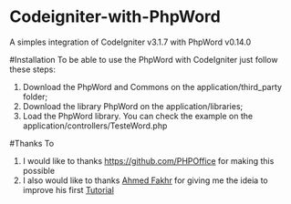 # Codeigniter-with-PhpWord
A simples integration of CodeIgniter v3.1.7 with PhpWord v0.14.0

#Installation
To be able to use the PhpWord with CodeIgniter just follow these steps:

1. Download the PhpWord and Commons on the application/third_party folder;
2. Download the library PhpWord on the application/libraries;
3. Load the PhpWord library. You can check the example on the application/controllers/TesteWord.php

#Thanks To
1. I would like to thanks https://github.com/PHPOffice for making this possible
2. I also would like to thanks [Ahmed Fakhr](http://webeasystep.com/about) for giving me the ideia to improve his first [Tutorial](http://webeasystep.com/blog/view_article/Generate_MS_Word_document_files_with_Codeigniter_and_Phpword_library)
